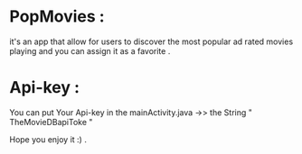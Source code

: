 # PopMovies :
it's an app that allow for users to discover the most popular ad rated movies playing
and you can assign it as a favorite .
# Api-key :
You can put Your Api-key in the mainActivity.java ->> the String " TheMovieDBapiToke "

Hope you enjoy it :) .

